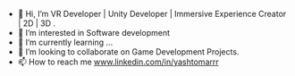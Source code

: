 - 👋 Hi, I’m VR Developer | Unity Developer | Immersive Experience Creator | 2D | 3D .
- 👀 I’m interested in Software development
- 🌱 I’m currently learning ...
- 💞️ I’m looking to collaborate on Game Development Projects. 
- 📫 How to reach me www.linkedin.com/in/yashtomarrr

